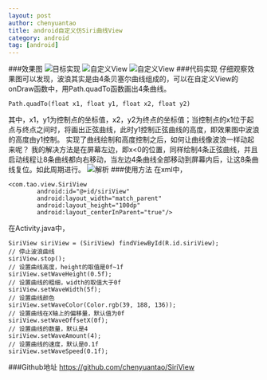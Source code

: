 ```yaml
---
layout: post
author: chenyuantao
title: android自定义仿Siri曲线View
category: android
tag: [android]
---
```


###效果图
![目标实现](http://img.ui.cn/data/file/2/4/0/236042.gif?imageView2/2/w/900/q/90)
![自定义View](http://img.blog.csdn.net/20160616230719521)
![自定义View](http://img.blog.csdn.net/20160616230739130)
###代码实现
仔细观察效果图可以发现，波浪其实是由4条贝塞尔曲线组成的，可以在自定义View的onDraw函数中，用Path.quadTo函数画出4条曲线。

	Path.quadTo(float x1, float y1, float x2, float y2)

其中，x1，y1为控制点的坐标值，x2，y2为终点的坐标值；当控制点的x1位于起点与终点之间时，将画出正弦曲线，此时y1控制正弦曲线的高度，即效果图中波浪的高度由y1控制。
实现了曲线绘制和高度控制之后，如何让曲线像波浪一样动起来呢？
我的解决方法是在屏幕左边，即x<0的位置，同样绘制4条正弦曲线，并且启动线程让8条曲线都向右移动，当左边4条曲线全部移动到屏幕内后，让这8条曲线复位。如此周期进行。
![解析](http://img.blog.csdn.net/20160616232218323)
###使用方法
在xml中，

	<com.tao.view.SiriView
	        android:id="@+id/siriView"
	        android:layout_width="match_parent"
	        android:layout_height="100dp"
	        android:layout_centerInParent="true"/>

在Activity.java中，

	SiriView siriView = (SiriView) findViewById(R.id.siriView);
	// 停止波浪曲线
	siriView.stop();
	// 设置曲线高度，height的取值是0f~1f
	siriView.setWaveHeight(0.5f);
	// 设置曲线的粗细，width的取值大于0f
	siriView.setWaveWidth(5f);
	// 设置曲线颜色
	siriView.setWaveColor(Color.rgb(39, 188, 136));
	// 设置曲线在X轴上的偏移量，默认值为0f
	siriView.setWaveOffsetX(0f);
	// 设置曲线的数量，默认是4
	siriView.setWaveAmount(4);
	// 设置曲线的速度，默认是0.1f
	siriView.setWaveSpeed(0.1f);

###Github地址
https://github.com/chenyuantao/SiriView


       

